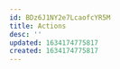 ```yaml
---
id: BDz6J1NY2e7LcaofcYR5M
title: Actions
desc: ''
updated: 1634174775817
created: 1634174775817
---
```


